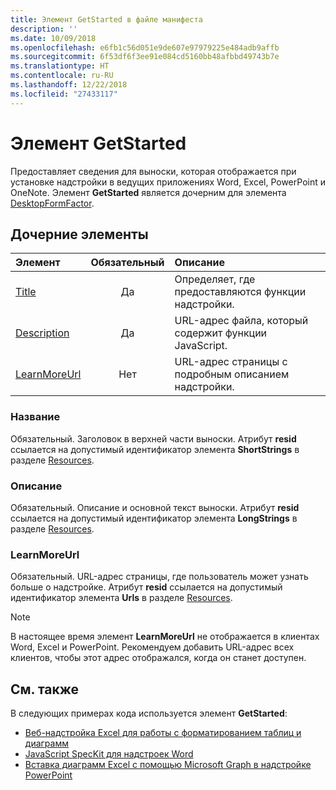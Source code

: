 ```yaml
---
title: Элемент GetStarted в файле манифеста
description: ''
ms.date: 10/09/2018
ms.openlocfilehash: e6fb1c56d051e9de607e97979225e484adb9affb
ms.sourcegitcommit: 6f53df6f3ee91e084cd5160bb48afbbd49743b7e
ms.translationtype: HT
ms.contentlocale: ru-RU
ms.lasthandoff: 12/22/2018
ms.locfileid: "27433117"
---
```

# <a name="getstarted-element"></a>Элемент GetStarted

Предоставляет сведения для выноски, которая отображается при установке надстройки в ведущих приложениях Word, Excel, PowerPoint и OneNote. Элемент **GetStarted** является дочерним для элемента [DesktopFormFactor](desktopformfactor.md).

## <a name="child-elements"></a>Дочерние элементы

| Элемент                       | Обязательный | Описание                                        |
|:------------------------------|:--------:|:---------------------------------------------------|
| [Title](#title)               | Да      | Определяет, где предоставляются функции надстройки.     |
| [Description](#description)   | Да      | URL-адрес файла, который содержит функции JavaScript.|
| [LearnMoreUrl](#learnmoreurl) | Нет       | URL-адрес страницы с подробным описанием надстройки.   |

### <a name="title"></a>Название 

Обязательный. Заголовок в верхней части выноски. Атрибут **resid** ссылается на допустимый идентификатор элемента **ShortStrings** в разделе [Resources](resources.md).

### <a name="description"></a>Описание

Обязательный. Описание и основной текст выноски. Атрибут **resid** ссылается на допустимый идентификатор элемента **LongStrings** в разделе [Resources](resources.md).

### <a name="learnmoreurl"></a>LearnMoreUrl

Обязательный. URL-адрес страницы, где пользователь может узнать больше о надстройке. Атрибут **resid** ссылается на допустимый идентификатор элемента **Urls** в разделе [Resources](resources.md).

> [!NOTE]
> В настоящее время элемент **LearnMoreUrl** не отображается в клиентах Word, Excel и PowerPoint. Рекомендуем добавить URL-адрес всех клиентов, чтобы этот адрес отображался, когда он станет доступен. 

## <a name="see-also"></a>См. также

В следующих примерах кода используется элемент **GetStarted**:

* [Веб-надстройка Excel для работы с форматированием таблиц и диаграмм](https://github.com/OfficeDev/Excel-Add-in-JavaScript-SalesTracker)
* [JavaScript SpecKit для надстроек Word](https://github.com/OfficeDev/Word-Add-in-JS-SpecKit)
* [Вставка диаграмм Excel с помощью Microsoft Graph в надстройке PowerPoint](https://github.com/OfficeDev/PowerPoint-Add-in-Microsoft-Graph-ASPNET-InsertChart)
